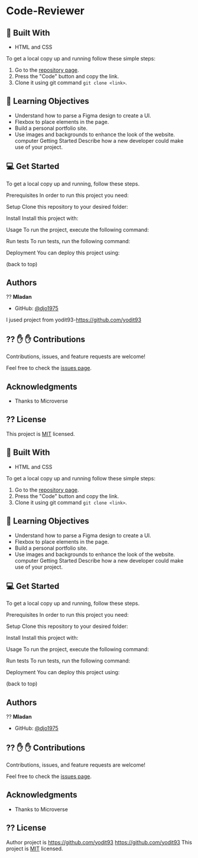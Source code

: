 # Code-Reviewer

## :hammer: Built With

- HTML and CSS

To get a local copy up and running follow these simple steps:

1. Go to the [repository page](https://github.com/djo1975/Portfolio-setup-and-mobile-first).
2. Press the "Code" button and copy the link.
3. Clone it using git command `git clone <link>`.

## :blue_book: Learning Objectives

- Understand how to parse a Figma design to create a UI.
- Flexbox to place elements in the page.
- Build a personal portfolio site.
- Use images and backgrounds to enhance the look of the website.
computer Getting Started
Describe how a new developer could make use of your project.
## 💻 Get Started
To get a local copy up and running, follow these steps.

Prerequisites
In order to run this project you need:

Setup
Clone this repository to your desired folder:

Install
Install this project with:

Usage
To run the project, execute the following command:

Run tests
To run tests, run the following command:

Deployment
You can deploy this project using:

(back to top)
## Authors

?? **Mladan**

- GitHub: [@djo1975](https://github.com/djo1975)

I jused project from yodit93-https://github.com/yodit93
## ?? :raised_hand: :raised_hand: Contributions

Contributions, issues, and feature requests are welcome!

Feel free to check the [issues page]([https://github.com/ArthurGC/portfolio-microverse/issues](https://github.com/djo1975/Portfolio-setup-and-mobile-first/issues)).

## Acknowledgments

- Thanks to Microverse

## ?? License

This project is [MIT](LICENSE) licensed.

## :hammer: Built With

- HTML and CSS

To get a local copy up and running follow these simple steps:

1. Go to the [repository page](https://github.com/djo1975/Portfolio-setup-and-mobile-first).
2. Press the "Code" button and copy the link.
3. Clone it using git command `git clone <link>`.

## :blue_book: Learning Objectives

- Understand how to parse a Figma design to create a UI.
- Flexbox to place elements in the page.
- Build a personal portfolio site.
- Use images and backgrounds to enhance the look of the website.
computer Getting Started
Describe how a new developer could make use of your project.
## 💻 Get Started
To get a local copy up and running, follow these steps.

Prerequisites
In order to run this project you need:

Setup
Clone this repository to your desired folder:

Install
Install this project with:

Usage
To run the project, execute the following command:

Run tests
To run tests, run the following command:

Deployment
You can deploy this project using:

(back to top)
## Authors

?? **Mladan**

- GitHub: [@djo1975](https://github.com/djo1975)


## ?? :raised_hand: :raised_hand: Contributions

Contributions, issues, and feature requests are welcome!

Feel free to check the [issues page]([https://github.com/ArthurGC/portfolio-microverse/issues](https://github.com/djo1975/Portfolio-setup-and-mobile-first/issues)).

## Acknowledgments

- Thanks to Microverse

## ?? License
Author project is https://github.com/yodit93
https://github.com/yodit93
This project is [MIT](LICENSE) licensed.
